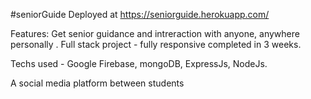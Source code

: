 #seniorGuide
Deployed at https://seniorguide.herokuapp.com/


Features:
Get senior guidance and intreraction with anyone, anywhere personally .
Full stack project - fully responsive completed in 3 weeks. 


Techs used - Google Firebase, mongoDB, ExpressJs, NodeJs.

A social media platform between students

